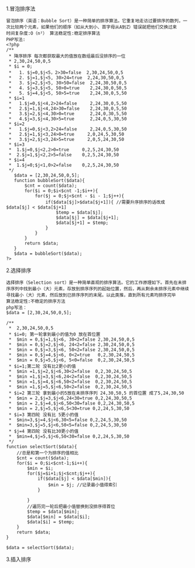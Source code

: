 1.冒泡排序法

    冒泡排序（英语：Bubble Sort）是一种简单的排序算法。它重复地走访过要排序的数列，一次比较两个元素，如果他们的顺序（如从大到小、首字母从A到Z）错误就把他们交换过来
    时间复杂度:O（n²） 算法稳定性:稳定排序算法
    PHP写法:
    <?php
    /**
     * 降序排序 每次都获取最大的值放在数组最后没排序的一位
     * 2,30,24,50,0,5
     * $i = 0;
     *   1. $j=0,$j<5，2>30=false  2,30,24,50,0,5
     *   2. $j=1,$j<5, 30>24=true  2,24,30,50,0,5
     *   3. $j=2,$j<5, 30>50=false  2,24,30,50,0,5
     *   4. $j=3,$j<5, 50>0=true    2,24,30,0,50,5
     *   5. $j=4,$j<5, 50>5=true    2,24,30,0,5,50
     * $i=1
     *   1.$j=0,$j<4,2>24=false     2,24,30,0,5,50
     *   2.$j=1,$j<4,24>30=false    2,24,30,0,5,50
     *   3.$j=2,$j<4,30>0=true      2,24,0,30,5,50
     *   4.$j=3,$j<4,30>5=true      2,24,0,5,30,50
     * $i=2
     *   1.$j=0,$j<3,2>24=false     2,24,0,5,30,50
     *   2.$j=1,$j<3,24>0=true     2,0,24,5,30,50
     *   3.$j=2,$j<3,24>5=true     2,0,5,24,30,50
     * $i=3
     *  1.$j=0,$j<2,2>0=true     0,2,5,24,30,50
     *  2.$j=1,$j<2,2>5=false    0,2,5,24,30,50
     * $i=4
     *  1.$j=0;$j<1,0>2=false    0,2,5,24,30,50
     */
       $data = [2,30,24,50,0,5];
       function bubbleSort($data){
           $cnt = count($data);
           for($i = 0;$i<$cnt -1;$i++){
               for($j = 0;$j<$cnt - $i - 1;$j++){
                   if($data[$j]>$data[$j+1]){ //需要升序排序的话改成 $data[$j] < $data[$j+1]
                       $temp = $data[$j];
                       $data[$j] = $data[$j+1];
                       $data[$j+1] = $temp;
                   }
               }
           }
           return $data;
       }
       $data = bubbleSort($data);
    ?>

2.选择排序

    选择排序（Selection sort）是一种简单直观的排序算法。它的工作原理如下。首先在未排序序列中找到最小（大）元素，存放到排序序列的起始位置，然后，再从剩余未排序元素中继续寻找最小（大）元素，然后放到已排序序列的末尾。以此类推，直到所有元素均排序完毕
    算法稳定性:不稳定的排序方法
    php写法：
    $data = [2,30,24,50,0,5];
    
    /**
     *  2,30,24,50,0,5
     * $i=0; 第一轮拿到最小的值为0 放在首位置
     *  $min = 0,$j=1,$j<6, 30<2=false 2,30,24,50,0,5
     *  $min = 0,$j=2,$j<6, 24<2=false 2,30,24,50,0,5
     *  $min = 0,$j=3,$j<6, 50<2=false 2,30,24,50,0,5
     *  $min = 0,$j=4,$j<6, 0<2=true   0,2,30,24,50,5
     *  $min = 0,$j=5,$j<6, 5<0=false  0,2,30,24,50,5
     * $i=1;第二轮 没有比2更小的值
     *  $min =1,$j=2,$j<6,30<2=false  0,2,30,24,50,5
     *  $min =1,$j=3,$j<6,24<2=false  0,2,30,24,50,5
     *  $min =1,$j=4,$j<6,50<2=false  0,2,30,24,50,5
     *  $min =1,$j=5,$j<6,50<2=false  0,2,30,24,50,5
     * $i=2 第三轮 拿到最小的5放在未排序序列 24,30,50,5 的首位置 成了5,24,30,50
     *  $min = 2,$j=3,$j<6,24<30=true 0,2,24,30,50,5
     *  $min = 2,$j=4,$j<6,50<30=false 0,2,24,30,50,5
     *  $min = 2,$j=5,$j<6,5<30=true 0,2,24,5,30,50
     * $i=3 第四轮 没有比 5更小的值
     *  $min=3,$j=4,$j<6,30<5=false 0,2,24,5,30,50
     *  $min=3,$j=5,$j<6,50<5=false 0,2,24,5,30,50
     * $j=4 第四轮 没有比30更小的值
     *  $min=4,$j=5,$j<6,50<30=false 0,2,24,5,30,50
     */
    function selectSort($data){
        //总是和第一个为排序的值相比
        $cnt = count($data);
        for($i = 0;$i<$cnt-1;$i++){
            $min = $i;
            for($j=$i+1;$j<$cnt;$j++){
                if($data[$j] < $data[$min]){
                    $min = $j; //记录最小值得索引
                }
    
            }
            //遍历完一轮后把最小值替换到没排序得首位
            $temp = $data[$min];
            $data[$min] = $data[$i];
            $data[$i] = $temp;
        }
        return $data;
    }
    
    $data = selectSort($data);

3.插入排序
